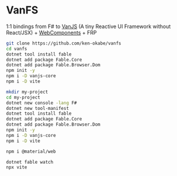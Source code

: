 # VanFS

1:1 bindings from F# to [VanJS](https://vanjs.org/) (A tiny Reactive UI Framework without React/JSX) + [WebComponents](https://m3.material.io/develop/web) + FRP

```sh
git clone https://github.com/ken-okabe/vanfs
cd vanfs
dotnet tool install fable
dotnet add package Fable.Core
dotnet add package Fable.Browser.Dom
npm init -y
npm i -D vanjs-core
npm i -D vite
```

```sh
mkdir my-project
cd my-project
dotnet new console -lang F#
dotnet new tool-manifest
dotnet tool install fable
dotnet add package Fable.Core
dotnet add package Fable.Browser.Dom
npm init -y
npm i -D vanjs-core
npm i -D vite
```

```sh
npm i @material/web
```

```sh
dotnet fable watch
npx vite
```
